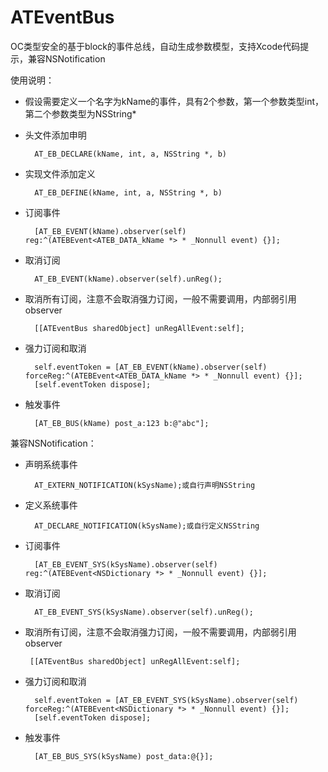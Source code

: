 # ATEventBus

OC类型安全的基于block的事件总线，自动生成参数模型，支持Xcode代码提示，兼容NSNotification

使用说明：

- 假设需要定义一个名字为kName的事件，具有2个参数，第一个参数类型int，第二个参数类型为NSString*

- 头文件添加申明

        AT_EB_DECLARE(kName, int, a, NSString *, b)
        
- 实现文件添加定义

        AT_EB_DEFINE(kName, int, a, NSString *, b)

- 订阅事件

        [AT_EB_EVENT(kName).observer(self) reg:^(ATEBEvent<ATEB_DATA_kName *> * _Nonnull event) {}];
        
- 取消订阅

        AT_EB_EVENT(kName).observer(self).unReg();
        
- 取消所有订阅，注意不会取消强力订阅，一般不需要调用，内部弱引用observer

        [[ATEventBus sharedObject] unRegAllEvent:self];
        
- 强力订阅和取消

        self.eventToken = [AT_EB_EVENT(kName).observer(self) forceReg:^(ATEBEvent<ATEB_DATA_kName *> * _Nonnull event) {}];
        [self.eventToken dispose];
        
- 触发事件

        [AT_EB_BUS(kName) post_a:123 b:@"abc"];
 
兼容NSNotification：

- 声明系统事件

        AT_EXTERN_NOTIFICATION(kSysName);或自行声明NSString
        
- 定义系统事件

        AT_DECLARE_NOTIFICATION(kSysName);或自行定义NSString
        
- 订阅事件

        [AT_EB_EVENT_SYS(kSysName).observer(self) reg:^(ATEBEvent<NSDictionary *> * _Nonnull event) {}];
        
- 取消订阅

        AT_EB_EVENT_SYS(kSysName).observer(self).unReg();
        
 - 取消所有订阅，注意不会取消强力订阅，一般不需要调用，内部弱引用observer
 
        [[ATEventBus sharedObject] unRegAllEvent:self];
        
- 强力订阅和取消

        self.eventToken = [AT_EB_EVENT_SYS(kSysName).observer(self) forceReg:^(ATEBEvent<NSDictionary *> * _Nonnull event) {}];
        [self.eventToken dispose];
        
- 触发事件

        [AT_EB_BUS_SYS(kSysName) post_data:@{}];
        
